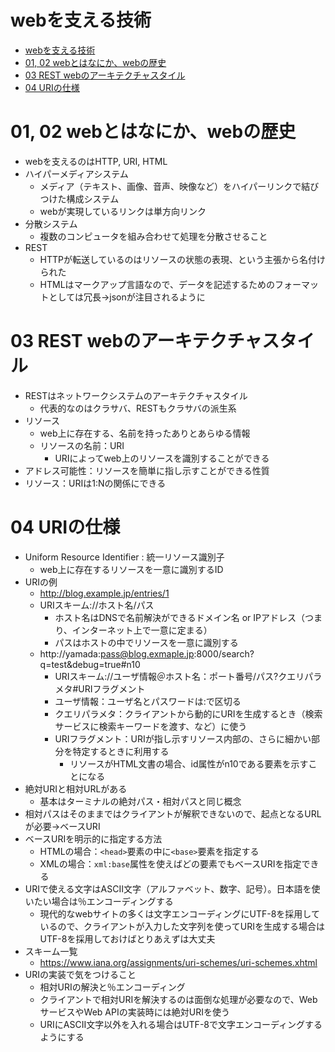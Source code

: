 # webを支える技術

- [webを支える技術](#webを支える技術)
- [01, 02 webとはなにか、webの歴史](#01-02-webとはなにかwebの歴史)
- [03 REST webのアーキテクチャスタイル](#03-rest-webのアーキテクチャスタイル)
- [04 URIの仕様](#04-uriの仕様)

# 01, 02 webとはなにか、webの歴史

- webを支えるのはHTTP, URI, HTML
- ハイパーメディアシステム
  - メディア（テキスト、画像、音声、映像など）をハイパーリンクで結びつけた構成システム
  - webが実現しているリンクは単方向リンク
- 分散システム
  - 複数のコンピュータを組み合わせて処理を分散させること
- REST
  - HTTPが転送しているのはリソースの状態の表現、という主張から名付けられた
  - HTMLはマークアップ言語なので、データを記述するためのフォーマットとしては冗長→jsonが注目されるように

# 03 REST webのアーキテクチャスタイル

- RESTはネットワークシステムのアーキテクチャスタイル
  - 代表的なのはクラサバ、RESTもクラサバの派生系
- リソース
  - web上に存在する、名前を持ったありとあらゆる情報
  - リソースの名前：URI
    - URIによってweb上のリソースを識別することができる
- アドレス可能性：リソースを簡単に指し示すことができる性質
- リソース：URIは1:Nの関係にできる

# 04 URIの仕様

- Uniform Resource Identifier : 統一リソース識別子
  - web上に存在するリソースを一意に識別するID
- URIの例
  - http://blog.example.jp/entries/1
  - URIスキーム://ホスト名/パス
    - ホスト名はDNSで名前解決ができるドメイン名 or IPアドレス（つまり、インターネット上で一意に定まる）
    - パスはホストの中でリソースを一意に識別する
  - http://yamada:pass@blog.exmaple.jp:8000/search?q=test&debug=true#n10
    - URIスキーム://ユーザ情報＠ホスト名：ポート番号/パス?クエリパラメタ#URIフラグメント
    - ユーザ情報：ユーザ名とパスワードは:で区切る
    - クエリパラメタ：クライアントから動的にURIを生成するとき（検索サービスに検索キーワードを渡す、など）に使う
    - URIフラグメント：URIが指し示すリソース内部の、さらに細かい部分を特定するときに利用する
      - リソースがHTML文書の場合、id属性がn10である要素を示すことになる
- 絶対URIと相対URLがある
  - 基本はターミナルの絶対パス・相対パスと同じ概念
- 相対パスはそのままではクライアントが解釈できないので、起点となるURLが必要→ベースURI
- ベースURIを明示的に指定する方法
  - HTMLの場合：`<head>`要素の中に`<base>`要素を指定する
  - XMLの場合：`xml:base`属性を使えばどの要素でもベースURIを指定できる
- URIで使える文字はASCII文字（アルファベット、数字、記号）。日本語を使いたい場合は％エンコーディングする
  - 現代的なwebサイトの多くは文字エンコーディングにUTF-8を採用しているので、クライアントが入力した文字列を使ってURIを生成する場合はUTF-8を採用しておけばとりあえずは大丈夫
- スキーム一覧
  - https://www.iana.org/assignments/uri-schemes/uri-schemes.xhtml
- URIの実装で気をつけること
  - 相対URIの解決と％エンコーディング
  - クライアントで相対URIを解決するのは面倒な処理が必要なので、WebサービスやWeb APIの実装時には絶対URIを使う
  - URIにASCII文字以外を入れる場合はUTF-8で文字エンコーディングするようにする